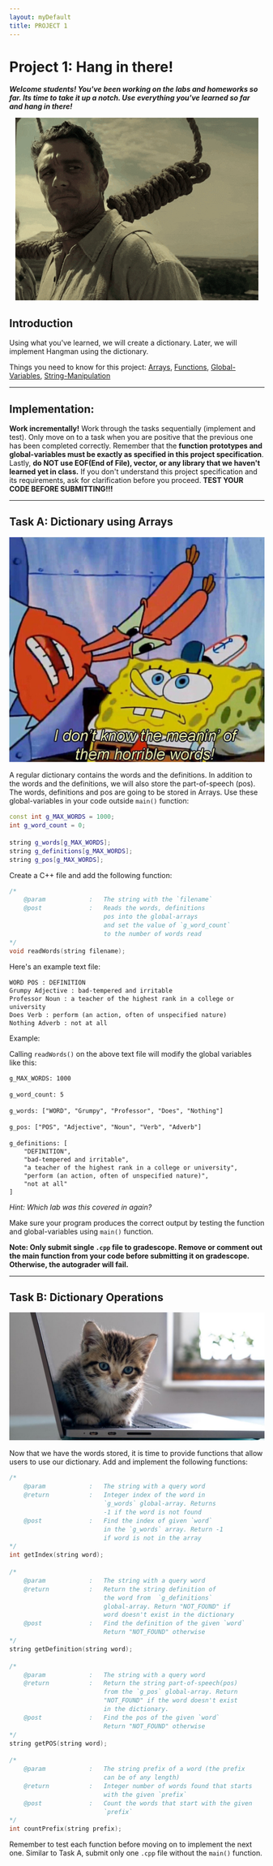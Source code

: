 ```yaml
---  
layout: myDefault
title: PROJECT 1
---   
```


# Project 1: Hang in there!

_**Welcome students! You've been working on the labs and homeworks so far. Its time to take it up a notch. Use everything you've learned so far and hang in there!**_
<p align="center">
    <img src="hangin.gif" alt="hangin"/>
</p>

## Introduction

Using what you've learned, we will create a dictionary. Later, we will implement Hangman using the dictionary.

Things you need to know for this project: [Arrays](https://www.geeksforgeeks.org/arrays-in-c-cpp/), [Functions](https://www.geeksforgeeks.org/functions-in-cpp/),  [Global-Variables](https://www.geeksforgeeks.org/scope-of-variables-in-c/), [String-Manipulation](https://www.geeksforgeeks.org/substring-in-cpp/)

---
## Implementation:


**Work incrementally!** Work through the tasks sequentially (implement and test). Only move on to a task when you are positive that the previous one has been completed correctly. Remember that the **function prototypes and global-variables must be exactly as specified in this project specification**. Lastly, **do NOT use EOF(End of File), vector, or any library that we haven't learned yet in class.** If you don't understand this project specification and its requirements, ask for clarification before you proceed. **TEST YOUR CODE BEFORE SUBMITTING!!!**

---

## Task A: Dictionary using Arrays
<p align="center">
    <img src="horrible.jpg" alt="horrible" width="600"/>
</p>

A regular dictionary contains the words and the definitions. In addition to the words and the definitions, we will also store the part-of-speech (pos). The words, definitions and pos are going to be stored in Arrays. Use these global-variables in your code outside `main()` function:

``` Cpp
const int g_MAX_WORDS = 1000;
int g_word_count = 0;

string g_words[g_MAX_WORDS];
string g_definitions[g_MAX_WORDS];
string g_pos[g_MAX_WORDS];
```

Create a C++ file and add the following function:

```Cpp
/*
    @param            :   The string with the `filename`
    @post             :   Reads the words, definitions
                          pos into the global-arrays 
                          and set the value of `g_word_count`
                          to the number of words read
*/
void readWords(string filename);
```
Here's an example text file:
```
WORD POS : DEFINITION
Grumpy Adjective : bad-tempered and irritable
Professor Noun : a teacher of the highest rank in a college or university
Does Verb : perform (an action, often of unspecified nature)
Nothing Adverb : not at all
```

Example:

Calling `readWords()` on the above text file will modify the global variables like this:

```
g_MAX_WORDS: 1000

g_word_count: 5

g_words: ["WORD", "Grumpy", "Professor", "Does", "Nothing"]

g_pos: ["POS", "Adjective", "Noun", "Verb", "Adverb"]

g_definitions: [
    "DEFINITION",
    "bad-tempered and irritable", 
    "a teacher of the highest rank in a college or university", 
    "perform (an action, often of unspecified nature)", 
    "not at all"
]
```
*Hint: Which lab was this covered in again?*

Make sure your program produces the correct output by testing the function and global-variables using `main()` function. 

**Note: Only submit single `.cpp` file to gradescope. Remove or comment out the main function from your code before submitting it on gradescope. Otherwise, the autograder will fail.**

---

## Task B: Dictionary Operations
<p align="center">
    <img src="cat.jpg" alt="catto" width="600"/>
</p>
Now that we have the words stored, it is time to provide functions that allow users to use our dictionary. Add and implement the following functions:

```Cpp
/*
    @param            :   The string with a query word
    @return           :   Integer index of the word in
                          `g_words` global-array. Returns
                          -1 if the word is not found
    @post             :   Find the index of given `word`
                          in the `g_words` array. Return -1
                          if word is not in the array
*/
int getIndex(string word);

/*
    @param            :   The string with a query word
    @return           :   Return the string definition of
                          the word from  `g_definitions`
                          global-array. Return "NOT_FOUND" if
                          word doesn't exist in the dictionary
    @post             :   Find the definition of the given `word`
                          Return "NOT_FOUND" otherwise
*/
string getDefinition(string word);

/*
    @param            :   The string with a query word
    @return           :   Return the string part-of-speech(pos) 
                          from the `g_pos` global-array. Return
                          "NOT_FOUND" if the word doesn't exist
                          in the dictionary.
    @post             :   Find the pos of the given `word`
                          Return "NOT_FOUND" otherwise
*/
string getPOS(string word);

/*
    @param            :   The string prefix of a word (the prefix
                          can be of any length)
    @return           :   Integer number of words found that starts
                          with the given `prefix`
    @post             :   Count the words that start with the given
                          `prefix`
*/
int countPrefix(string prefix);
```
Remember to test each function before moving on to implement the next one. Similar to Task A, submit only one `.cpp` file without the `main()` function.
